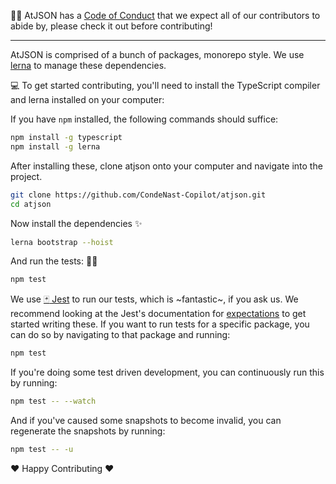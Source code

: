 :tipping_hand_woman: AtJSON has a [Code of Conduct](https://github.com/CondeNast-Copilot/atjson/blob/latest/CODE_OF_CONDUCT.md) that we expect all of our contributors to abide by, please check it out before contributing!

***

AtJSON is comprised of a bunch of packages, monorepo style. We use [lerna](https://lernajs.io) to manage these dependencies.

:computer: To get started contributing, you'll need to install the TypeScript compiler and lerna installed on your computer:

If you have `npm` installed, the following commands should suffice:

```bash
npm install -g typescript
npm install -g lerna
```

After installing these, clone atjson onto your computer and navigate into the project.

```bash
git clone https://github.com/CondeNast-Copilot/atjson.git
cd atjson
```

Now install the dependencies :sparkles:

```bash
lerna bootstrap --hoist
```

And run the tests: :woman_scientist:

```bash
npm test
```

We use [:black_joker: Jest](https://facebook.github.io/jest) to run our tests, which is \~fantastic\~, if you ask us. We recommend looking at the Jest's documentation for [expectations](https://facebook.github.io/jest/docs/en/expect.html) to get started writing these. If you want to run tests for a specific package, you can do so by navigating to that package and running:

```bash
npm test
```

If you're doing some test driven development, you can continuously run this by running:

```bash
npm test -- --watch
```

And if you've caused some snapshots to become invalid, you can regenerate the snapshots by running:

```bash
npm test -- -u
```

:heart: Happy Contributing :heart:
